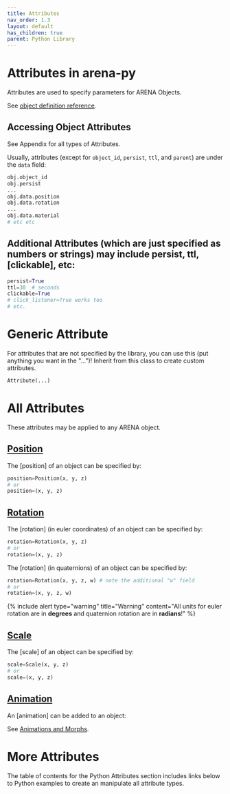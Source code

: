 ```yaml
---
title: Attributes
nav_order: 1.3
layout: default
has_children: true
parent: Python Library
---
```


# Attributes in arena-py

Attributes are used to specify parameters for ARENA Objects.

See [object definition reference](/content/schemas/definitions).

## Accessing Object Attributes
See Appendix for all types of Attributes.

Usually, attributes (except for `object_id`, `persist`, `ttl`, and `parent`) are under the `data` field:
```python
obj.object_id
obj.persist
...
obj.data.position
obj.data.rotation
...
obj.data.material
# etc etc
```


## Additional Attributes (which are just specified as numbers or strings) may include persist, ttl, [clickable], etc:
```python
persist=True
ttl=30  # seconds
clickable=True
# click_listener=True works too
# etc.
```

# Generic Attribute
For attributes that are not specified by the library, you can use this (put anything you want in the "...")! Inherit from this class to create custom attributes.
```python
Attribute(...)
```

# All Attributes
These attributes may be applied to any ARENA object.

## [Position](/content/python-api/attributes/position)
The [position] of an object can be specified by:
```python
position=Position(x, y, z)
# or
position=(x, y, z)
```

## [Rotation](/content/python-api/attributes/rotation)
The [rotation] (in euler coordinates) of an object can be specified by:
```python
rotation=Rotation(x, y, z)
# or
rotation=(x, y, z)
```

The [rotation] (in quaternions) of an object can be specified by:
```python
rotation=Rotation(x, y, z, w) # note the additional "w" field
# or
rotation=(x, y, z, w)
```
{% include alert type="warning" title="Warning" content="All units for euler rotation are in **degrees** and quaternion rotation are in **radians**!" %}

## [Scale](/content/python-api/attributes/scale)
The [scale] of an object can be specified by:
```python
scale=Scale(x, y, z)
# or
scale=(x, y, z)
```

## [Animation](/content/python-api/attributes/animation)
An [animation] can be added to an object:

See [Animations and Morphs](../animations).

# More Attributes

The table of contents for the Python Attributes section includes links below to Python examples to create an manipulate all attribute types.
